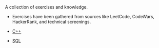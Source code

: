 A collection of exercises and knowledge.
- Exercises have been gathered from sources like LeetCode, CodeWars, HackerRank, and technical screenings.

- [C++](c++/README.md)
- [SQL](sql/README.md)
